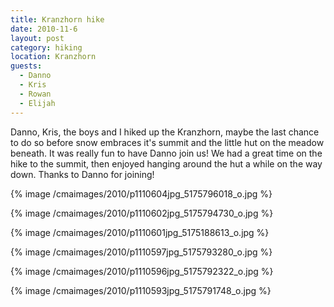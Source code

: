```yaml
---
title: Kranzhorn hike
date: 2010-11-6
layout: post
category: hiking
location: Kranzhorn
guests:
  - Danno
  - Kris
  - Rowan
  - Elijah
---
```


Danno, Kris, the boys and I hiked up the Kranzhorn, maybe the last chance
to do so before snow embraces it's summit and the little hut on the meadow
beneath. It was really fun to have Danno join us! We had a great time on
the hike to the summit, then enjoyed hanging around the hut a while on
the way down. Thanks to Danno for joining!
  
  
{% image /cmaimages/2010/p1110604jpg_5175796018_o.jpg %}
  
{% image /cmaimages/2010/p1110602jpg_5175794730_o.jpg %}
  
{% image /cmaimages/2010/p1110601jpg_5175188613_o.jpg %}
  
{% image /cmaimages/2010/p1110597jpg_5175793280_o.jpg %}
  
{% image /cmaimages/2010/p1110596jpg_5175792322_o.jpg %}
  
{% image /cmaimages/2010/p1110593jpg_5175791748_o.jpg %}
